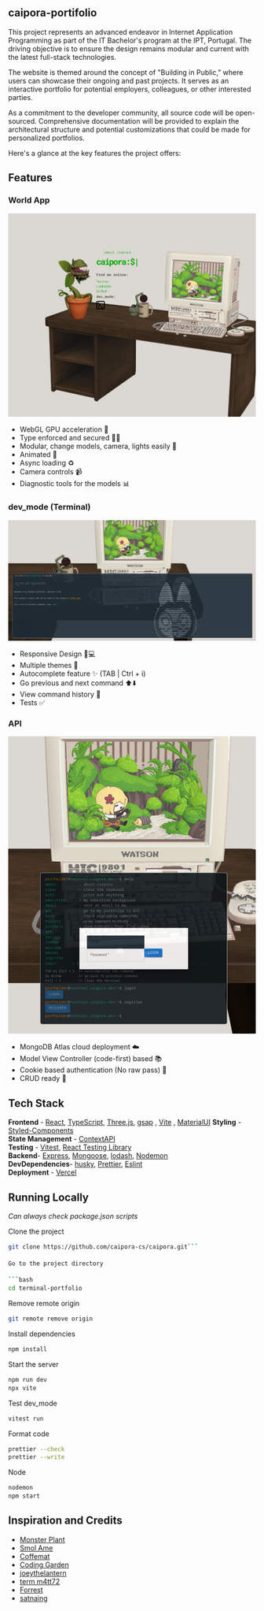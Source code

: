 ## caipora-portifolio

This project represents an advanced endeavor in Internet Application Programming as part of the IT Bachelor's program at the IPT, Portugal. The driving objective is to ensure the design remains modular and current with the latest full-stack technologies.

The website is themed around the concept of "Building in Public," where users can showcase their ongoing and past projects. It serves as an interactive portfolio for potential employers, colleagues, or other interested parties.

As a commitment to the developer community, all source code will be open-sourced. Comprehensive documentation will be provided to explain the architectural structure and potential customizations that could be made for personalized portfolios.

Here's a glance at the key features the project offers:

## Features

### World App
![alt text](https://github.com/caipora-cs/caipora/blob/master/public/screenshot1.png?raw=true)
- WebGL GPU acceleration 👾
- Type enforced and secured ✍🏿
- Modular, change models, camera, lights easily 🎥
- Animated 🎇
- Async loading  ♻️
- Camera controls 📹
- Diagnostic tools for the models 📊

### dev_mode (Terminal)
![alt text](https://github.com/caipora-cs/caipora/blob/master/public/screenshot2.png?raw=true)
- Responsive Design 📱💻
- Multiple themes 🎨
- Autocomplete feature ✨ (TAB | Ctrl + i)
- Go previous and next command ⬆️⬇️
- View command history 📖
- Tests ✅

### API
![alt text](https://github.com/caipora-cs/caipora/blob/master/public/screenshot3.png?raw=true)
- MongoDB Atlas cloud deployment ☁️
- Model View Controller (code-first) based 📚
- Cookie based authentication (No raw pass) 🍪
- CRUD ready 📨

## Tech Stack
**Frontend** - [React](https://reactjs.org/), [TypeScript](https://www.typescriptlang.org/), [Three.js](https://threejs.org/docs/index.html#manual/en/introduction/Creating-a-scene), [gsap](https://greensock.com/gsap/) , [Vite](https://vitejs.dev/) , [MaterialUI](https://mui.com/)
**Styling** - [Styled-Components](https://styled-components.com/)  
**State Management** - [ContextAPI](https://reactjs.org/docs/context.html)  
**Testing** - [Vitest](https://vitest.dev/), [React Testing Library](https://testing-library.com/)  
**Backend**- [Express](https://expressjs.com/), [Mongoose](https://mongoosejs.com/), [lodash](https://lodash.com/), [Nodemon](https://nodemon.io/)  
**DevDependencies**- [husky](https://typicode.github.io/husky/), [Prettier](https://prettier.io/), [Eslint](https://eslint.org/)  
**Deployment** - [Vercel](https://vercel.com/)

## Running Locally
*Can always check package.json scripts*

Clone the project

```bash
git clone https://github.com/caipora-cs/caipora.git```

Go to the project directory

```bash
cd terminal-portfolio
```

Remove remote origin

```bash
git remote remove origin
```

Install dependencies

```bash
npm install
```

Start the server

```bash
npm run dev
npx vite
```

Test dev_mode

```bash
vitest run
```

Format code

```bash
prettier --check
prettier --write
```

Node

```bash
nodemon
npm start
```

## Inspiration and Credits
- [Monster Plant](https://sketchfab.com/3d-models/monster-plant-b7e677ebca4e4b6ea247fba10a356bd4)
- [Smol Ame](https://sketchfab.com/3d-models/smol-ame-in-an-upcycled-terrarium-hololiveen-490cecc249d242188fda5ad3160a4b24)
- [Coffemat](https://threejs.org/examples/#webgl_loader_gltf_compressed)
- [Coding Garden](https://github.com/CodingGarden/intro-to-typescript/tree/examples/examples/express-api)
- [joeythelantern](https://github.com/joeythelantern/Mongoose-Typescript-In-Depth/tree/main/src)
- [term m4tt72](https://term.m4tt72.com/)
- [Forrest](https://fkcodes.com/)
- [satnaing](https://satnaing.dev)

